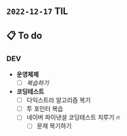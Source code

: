 ## `2022-12-17` TIL

## 📋 To do

### DEV

+ **운영체제**
  + [ ] _복습하기_
  
+ **코딩테스트**
  + [ ] 다익스트라 알고리즘 복기
  + [ ] 투 포인터 복습
  + [ ] 네이버 파이낸셜 코딩테스트 치루기 🔥
    + [ ] 문제 복기하기